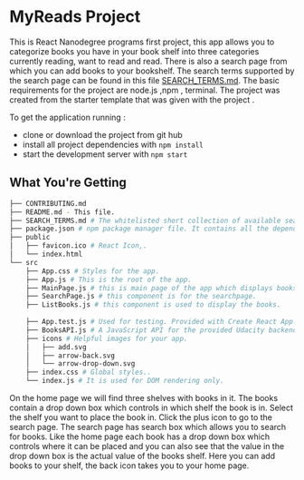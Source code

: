﻿# MyReads Project
This is React Nanodegree programs first project, this app allows you to categorize books you have in your book shelf into three categories currently reading, want to read and read. There is also a search page from which you can add books to your bookshelf. The search terms supported by the search page can be found in this file  [SEARCH_TERMS.md](SEARCH_TERMS.md). 
The basic requirements for the project are node.js ,npm , terminal. The project was created from the starter template that was given with the project .
 

To get the application running :

* clone or download the project from git hub
* install all project dependencies with `npm install`
* start the development server with `npm start`

## What You're Getting
```bash
├── CONTRIBUTING.md
├── README.md - This file.
├── SEARCH_TERMS.md # The whitelisted short collection of available search terms for you to use with your app.
├── package.json # npm package manager file. It contains all the dependencies.
├── public
│   ├── favicon.ico # React Icon,.
│   └── index.html 
└── src
    ├── App.css # Styles for the app.
    ├── App.js # This is the root of the app.
    ├── MainPage.js # this is main page of the app which displays bookshelf component it has a link to searchpage.
    ├── SearchPage.js # this component is for the searchpage.
    ├── ListBooks.js # this component is used to display the books.
 
    ├── App.test.js # Used for testing. Provided with Create React App. Testing is encouraged, but not required.
    ├── BooksAPI.js # A JavaScript API for the provided Udacity backend. Instructions for the methods are below.
    ├── icons # Helpful images for your app.
    │   ├── add.svg
    │   ├── arrow-back.svg
    │   └── arrow-drop-down.svg
    ├── index.css # Global styles..
    └── index.js # It is used for DOM rendering only.
```


On the home page we will find three shelves with books in it. The books contain a drop down box which controls in which shelf the book is in. Select the shelf you want to place the book in. Click the plus icon to go to the search page. The search page has search box which allows you to search for books. Like the home page each book has a drop down box which controls where it can be placed and you can also see that the value in the drop down box is the actual value of the books shelf. Here you can add books to your shelf, the back icon takes you to your home page.
